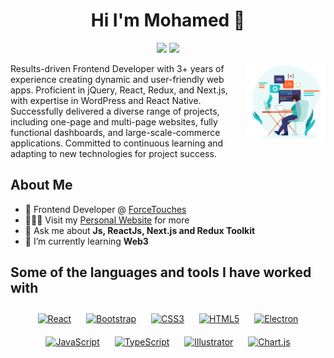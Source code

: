 <h1 align="center">Hi I'm Mohamed 👋</h1>
<p align="center">
  <a href="https://www.linkedin.com/in/mohamed-mahsob/"><img src="https://img.shields.io/badge/linkedin-%230177B5?style=flat&logo=linkedin&logoColor=white"/></a>
  <a href="https://mohamed-mahsob.vercel.app"><img src="https://img.shields.io/badge/My-Portfolio-%23b9e3e2"/></a>
</p>

  <img src="https://github.com/Mohmmed-Mahsoub/Mohmmed-Mahsoub/blob/main/profile-image.jpg" align="right" width="25%"/>

 Results-driven Frontend Developer with 3+ years of experience creating dynamic and user-friendly web apps. Proficient in jQuery, React, Redux, and Next.js, with expertise in WordPress and React Native. Successfully delivered a diverse range of projects, including one-page and multi-page websites, fully functional dashboards, and large-scale-commerce applications. Committed to continuous learning and adapting to new technologies for project success.

## About Me
- 💼 Frontend Developer @ [ForceTouches](https://www.forcetouches.com)
- 👨🏽‍💻 Visit my [Personal Website](https://mohamed-mahsob.vercel.app) for more
- 💬 Ask me about **Js, ReactJs, Next.js and Redux Toolkit**
- 🌱 I’m currently learning **Web3**

## Some of the languages and tools I have worked with
<div align="center">  
<a href="https://reactjs.org/" target="_blank"><img style="margin: 10px" src="https://profilinator.rishav.dev/?fbclid=IwAR20jCR2yziGVwvo_PsOW4I09aP26I96wpuj2j5A216kzTX5OeDzt3lZfbsskills-assets/react-original-wordmark.svg" alt="React" height="50" /></a>  
<a href="https://getbootstrap.com/docs/3.4/javascript/" target="_blank"><img style="margin: 10px" src="https://profilinator.rishav.dev/?fbclid=IwAR20jCR2yziGVwvo_PsOW4I09aP26I96wpuj2j5A216kzTX5OeDzt3lZfbsskills-assets/bootstrap-plain.svg" alt="Bootstrap" height="50" /></a>  
<a href="https://www.w3schools.com/css/" target="_blank"><img style="margin: 10px" src="https://profilinator.rishav.dev/?fbclid=IwAR20jCR2yziGVwvo_PsOW4I09aP26I96wpuj2j5A216kzTX5OeDzt3lZfbsskills-assets/css3-original-wordmark.svg" alt="CSS3" height="50" /></a>  
<a href="https://en.wikipedia.org/wiki/HTML5" target="_blank"><img style="margin: 10px" src="https://profilinator.rishav.dev/?fbclid=IwAR20jCR2yziGVwvo_PsOW4I09aP26I96wpuj2j5A216kzTX5OeDzt3lZfbsskills-assets/html5-original-wordmark.svg" alt="HTML5" height="50" /></a>  
<a href="https://www.electronjs.org/" target="_blank"><img style="margin: 10px" src="https://profilinator.rishav.dev/?fbclid=IwAR20jCR2yziGVwvo_PsOW4I09aP26I96wpuj2j5A216kzTX5OeDzt3lZfbsskills-assets/electron-original.svg" alt="Electron" height="50" /></a>  
<a href="https://www.javascript.com/" target="_blank"><img style="margin: 10px" src="https://profilinator.rishav.dev/?fbclid=IwAR20jCR2yziGVwvo_PsOW4I09aP26I96wpuj2j5A216kzTX5OeDzt3lZfbsskills-assets/javascript-original.svg" alt="JavaScript" height="50" /></a>  
<a href="https://www.typescriptlang.org/" target="_blank"><img style="margin: 10px" src="https://profilinator.rishav.dev/?fbclid=IwAR20jCR2yziGVwvo_PsOW4I09aP26I96wpuj2j5A216kzTX5OeDzt3lZfbsskills-assets/typescript-original.svg" alt="TypeScript" height="50" /></a>  
<a href="https://www.adobe.com/in/products/illustrator.html" target="_blank"><img style="margin: 10px" src="https://profilinator.rishav.dev/?fbclid=IwAR20jCR2yziGVwvo_PsOW4I09aP26I96wpuj2j5A216kzTX5OeDzt3lZfbsskills-assets/adobe_illustrator-icon.svg" alt="Illustrator" height="50" /></a>  
<a href="https://www.chartjs.org/" target="_blank"><img style="margin: 10px" src="https://profilinator.rishav.dev/?fbclid=IwAR20jCR2yziGVwvo_PsOW4I09aP26I96wpuj2j5A216kzTX5OeDzt3lZfbsskills-assets/logo-title.svg" alt="Chart.js" height="50" /></a>  
</div>

